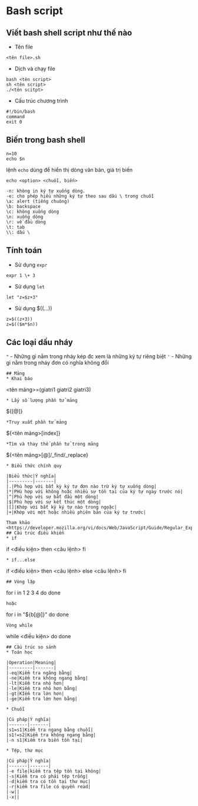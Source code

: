 # Bash script

## Viết bash shell script như thế nào
* Tên file
```
<tên file>.sh
```
* Dịch và chạy file
```
bash <tên script>
sh <tên script>
./<tên scitpt>
```
* Cấu trúc chương trình

```
#!/bin/bash
command
exit 0
```

## Biến trong bash shell
```
n=10
echo $n
```
lệnh `echo` dùng để hiển thị dòng văn bản, giá trị biến
```
echo <option> <chuỗi, biến>
```
```
-n: không in ký tự xuống dòng.
-e: cho phép hiểu những ký tự theo sau dấu \ trong chuỗi
\a: alert (tiếng chuông)
\b: backspace
\c: không xuống dòng
\n: xuống dòng
\r: về đầu dòng
\t: tab
\\: dấu \
```
## Tính toán
* Sử dụng `expr`
```
expr 1 \+ 3
```
* Sử dụng `let`
```
let "z=$z+3"
```
* Sử dụng $((...))
```
z=$((z+3))
z=$(($m*$n))
```
## Các loại dấu nháy
`"` - Những gì nằm trong nháy kép đc xem là những ký tự riêng biệt
`'` - Những gì nằm trong nháy đơn có nghĩa không đổi
``` - Những gì nằm trong nháy ngược thể hiện thực thi lệnh
## Mảng
* Khai báo
```
<tên mảng>=(giatri1 giatri2 giatri3)
```
* Lấy số lượng phần tử mảng
```
${<tenmang>[@]}
```
*Truy xuất phần tử mảng
```
${<tên mảng>[index]}
```
*Tìm và thay thế phần tử trong mảng
```
${<tên mảng>[@]/_find/_replace}
```
* Biểu thức chính quy

|Biểu thức|Ý nghĩa|
|---------|-------|
|.|Phù hợp với bất kỳ ký tự đơn nào trừ ký tự xuống dòng|
|*|PHù hợp với không hoặc nhiều sự tồn tại của ký tự ngay trước nó|
|^|Phù hợp với sự bắt đầu một dòng|
|$|Phù hợp với sự kết thúc một dòng|
|[]|Khớp với bất kỳ ký tự nào trong ngoặc|
|+|Khớp với một hoặc nhiều phiên bản của ký tự trước|

Tham khảo <https://developer.mozilla.org/vi/docs/Web/JavaScript/Guide/Regular_Expressions>
## Cấu trúc điều khiển
* if

```
if <điều kiện>
    then
        <câu lệnh>
fi
```
* if...else
```
if <điều kiện>
    then 
        <câu lệnh>
    else
        <câu lệnh>
fi
```
## Vòng lặp
```
for i in 1 2 3 4
do
    <command>
done
```
hoặc 
```
for i in "${b[@]}"
    do
        <command>
    done
```
Vòng while
```
while <điều kiện>
do
<command>
done
```
## Cấu trúc so sánh
* Toán học 

|Operation|Meaning|
|---------|-------|
|-eq|Kiểm tra ngăng bằng|
|-ne|Kiểm tra không ngang bằng|  
|-lt|Kiểm tra nhỏ hơn|
|-le|Kiểm tra nhỏ hơn bằng|
|-gt|KIểm tra lớn hơn|
|-ge|Kiểm tra lớn hơn bằng|

* Chuỗi

|Cú pháp|Ý nghĩa|
|-------|-------|
|s1=s1|Kiểm tra ngang bằng chuỗi|
|s1!=s2|Kiểm tra không ngang bằng|
|-n s1|Kiểm tra biến tồn tại|

* Tệp, thư mục

|Cú pháp|Ý nghĩa|
|-------|-------|
|-e file|kiểm tra tệp tồn tại không|
|-s|Kiểm tra có phải tệp trống|
|-d|kiểm tra có tồn tại thư mục|
|-r|kiểm tra file có quyền read|
|-w||
|-x||